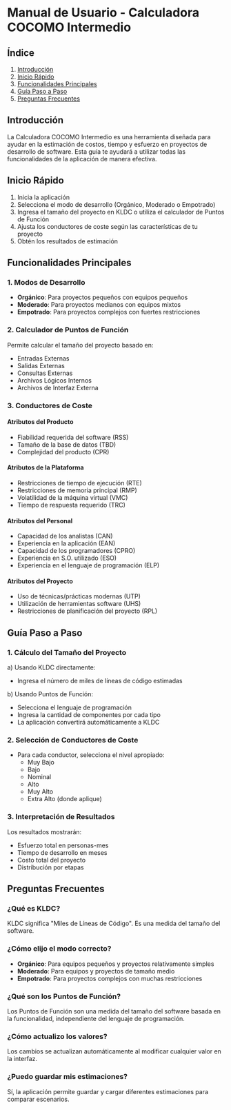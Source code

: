 # Manual de Usuario - Calculadora COCOMO Intermedio

## Índice
1. [Introducción](#introducción)
2. [Inicio Rápido](#inicio-rápido)
3. [Funcionalidades Principales](#funcionalidades-principales)
4. [Guía Paso a Paso](#guía-paso-a-paso)
5. [Preguntas Frecuentes](#preguntas-frecuentes)

## Introducción
La Calculadora COCOMO Intermedio es una herramienta diseñada para ayudar en la estimación de costos, tiempo y esfuerzo en proyectos de desarrollo de software. Esta guía te ayudará a utilizar todas las funcionalidades de la aplicación de manera efectiva.

## Inicio Rápido
1. Inicia la aplicación
2. Selecciona el modo de desarrollo (Orgánico, Moderado o Empotrado)
3. Ingresa el tamaño del proyecto en KLDC o utiliza el calculador de Puntos de Función
4. Ajusta los conductores de coste según las características de tu proyecto
5. Obtén los resultados de estimación

## Funcionalidades Principales

### 1. Modos de Desarrollo
- **Orgánico**: Para proyectos pequeños con equipos pequeños
- **Moderado**: Para proyectos medianos con equipos mixtos
- **Empotrado**: Para proyectos complejos con fuertes restricciones

### 2. Calculador de Puntos de Función
Permite calcular el tamaño del proyecto basado en:
- Entradas Externas
- Salidas Externas
- Consultas Externas
- Archivos Lógicos Internos
- Archivos de Interfaz Externa

### 3. Conductores de Coste
#### Atributos del Producto
- Fiabilidad requerida del software (RSS)
- Tamaño de la base de datos (TBD)
- Complejidad del producto (CPR)

#### Atributos de la Plataforma
- Restricciones de tiempo de ejecución (RTE)
- Restricciones de memoria principal (RMP)
- Volatilidad de la máquina virtual (VMC)
- Tiempo de respuesta requerido (TRC)

#### Atributos del Personal
- Capacidad de los analistas (CAN)
- Experiencia en la aplicación (EAN)
- Capacidad de los programadores (CPRO)
- Experiencia en S.O. utilizado (ESO)
- Experiencia en el lenguaje de programación (ELP)

#### Atributos del Proyecto
- Uso de técnicas/prácticas modernas (UTP)
- Utilización de herramientas software (UHS)
- Restricciones de planificación del proyecto (RPL)

## Guía Paso a Paso

### 1. Cálculo del Tamaño del Proyecto
a) Usando KLDC directamente:
   - Ingresa el número de miles de líneas de código estimadas
   
b) Usando Puntos de Función:
   - Selecciona el lenguaje de programación
   - Ingresa la cantidad de componentes por cada tipo
   - La aplicación convertirá automáticamente a KLDC

### 2. Selección de Conductores de Coste
- Para cada conductor, selecciona el nivel apropiado:
  - Muy Bajo
  - Bajo
  - Nominal
  - Alto
  - Muy Alto
  - Extra Alto (donde aplique)

### 3. Interpretación de Resultados
Los resultados mostrarán:
- Esfuerzo total en personas-mes
- Tiempo de desarrollo en meses
- Costo total del proyecto
- Distribución por etapas

## Preguntas Frecuentes

### ¿Qué es KLDC?
KLDC significa "Miles de Líneas de Código". Es una medida del tamaño del software.

### ¿Cómo elijo el modo correcto?
- **Orgánico**: Para equipos pequeños y proyectos relativamente simples
- **Moderado**: Para equipos y proyectos de tamaño medio
- **Empotrado**: Para proyectos complejos con muchas restricciones

### ¿Qué son los Puntos de Función?
Los Puntos de Función son una medida del tamaño del software basada en la funcionalidad, independiente del lenguaje de programación.

### ¿Cómo actualizo los valores?
Los cambios se actualizan automáticamente al modificar cualquier valor en la interfaz.

### ¿Puedo guardar mis estimaciones?
Sí, la aplicación permite guardar y cargar diferentes estimaciones para comparar escenarios. 